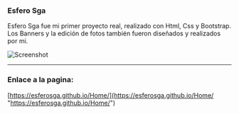 ### Esfero Sga

Esfero Sga fue mi primer proyecto real, realizado con Html, Css y Bootstrap.
Los Banners y la edición de fotos también fueron diseñados y realizados por mi.

![Screenshot](https://user-images.githubusercontent.com/66577149/113793316-55d88b80-971e-11eb-926d-aa20c824b988.png)

------------
### Enlace a la pagina:
[https://esferosga.github.io/Home/](https://esferosga.github.io/Home/ "https://esferosga.github.io/Home/")





